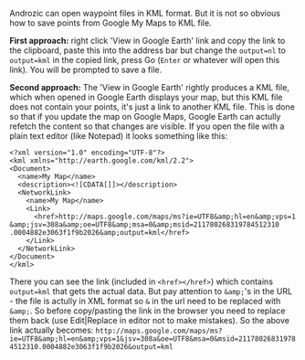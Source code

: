 Androzic can open waypoint files in KML format. But it is not so obvious how to save points from Google My Maps to KML file.

**First approach:** right click 'View in Google Earth' link and copy the link to the clipboard, paste this into the address bar but change the `output=nl` to `output=kml` in the copied link, press Go (`Enter` or whatever will open this link). You will be prompted to save a file.

**Second approach:** The 'View in Google Earth' rightly produces a KML file, which when opened in Google Earth displays your map, but this KML file does not contain your points, it's just a link to another KML file. This is done so that if you update the map on Google Maps, Google Earth can actully refetch the content so that changes are visible. If you open the file with a plain text editor (like Notepad) it looks something like this:

```
<?xml version="1.0" encoding="UTF-8"?>
<kml xmlns="http://earth.google.com/kml/2.2">
<Document>
  <name>My Map</name>
  <description><![CDATA[]]></description>
  <NetworkLink>
    <name>My Map</name>
    <Link>
      <href>http://maps.google.com/maps/ms?ie=UTF8&amp;hl=en&amp;vps=1
&amp;jsv=308a&amp;oe=UTF8&amp;msa=0&amp;msid=211780268319784512310
.0004882e3063f1f9b2026&amp;output=kml</href>
    </Link>
  </NetworkLink>
</Document>
</kml>
```

There you can see the link (included in `<href></href>`) which contains `output=kml` that gets the actual data. But pay attention to `&amp;`'s in the URL - the file is actully in XML format so `&` in the url need to be replaced with `&amp;`. So before copy/pasting the link in the browser you need to replace them back (use Edit|Replace in editor not to make mistakes). So the above link actually becomes:
`http://maps.google.com/maps/ms?ie=UTF8&amp;hl=en&amp;vps=1&jsv=308a&oe=UTF8&msa=0&msid=211780268319784512310.0004882e3063f1f9b2026&output=kml`
